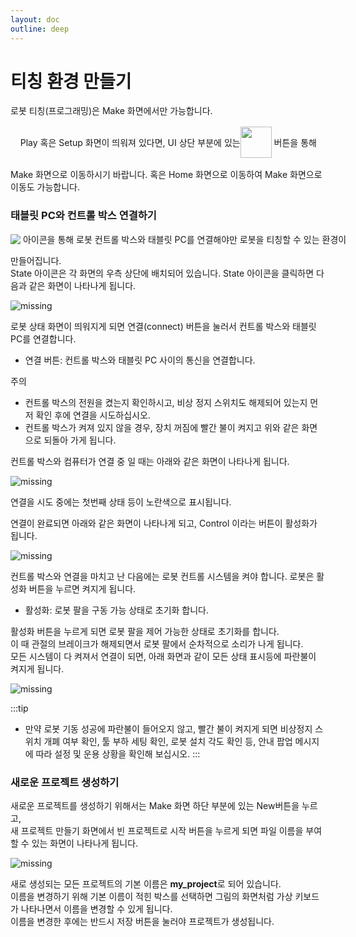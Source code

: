 ```yaml
---
layout: doc
outline: deep
---
```


# 티칭 환경 만들기

로봇 티칭(프로그래밍)은 Make 화면에서만 가능합니다.

<p style="display:flex; align-items:center; white-space:pre">
    Play 혹은 Setup 화면이 띄워져 있다면, UI 상단 부분에 있는
     <img src="/manual/ko/programming_guide/icons/65.png" width=50 /> 버튼을 통해 </p>
Make 화면으로 이동하시기 바랍니다. 혹은 Home 화면으로 이동하여 Make 화면으로 이동도 가능합니다.

### 태블릿 PC와 컨트롤 박스 연결하기

<p style="display:flex; align-items:center; white-space:pre">
<img src="/technical_docs/common/tcp_wireless/4-1.png" /> 아이콘을 통해 로봇 컨트롤 박스와 태블릿 PC를 연결해야만 로봇을 티칭할 수 있는 환경이</p>
만들어집니다.<br>
State 아이콘은 각 화면의 우측 상단에 배치되어 있습니다. State 아이콘을 클릭하면 다음과 같은 화면이 나타나게 됩니다.

![missing](/manual/ko/programming_guide/2-1.png)

로봇 상태 화면이 띄워지게 되면 연결(connect) 버튼을 눌러서 컨트롤 박스와 태블릿 PC를 연결합니다.

- 연결 버튼: 컨트롤 박스와 태블릿 PC 사이의 통신을 연결합니다.

<div class="warning custom-block">
    <p class="custom-block-title">주의</p>
    <ul>
      <li>컨트롤 박스의 전원을 켰는지 확인하시고, 비상 정지 스위치도 해제되어 있는지 먼저 확인 후에 연결을 시도하십시오.</li>
      <li>컨트롤 박스가 켜져 있지 않을 경우, 장치 꺼짐에 빨간 불이 켜지고 위와 같은 화면으로 되돌아 가게 됩니다.</li>
    </ul>
</div>

컨트롤 박스와 컴퓨터가 연결 중 일 때는 아래와 같은 화면이 나타나게 됩니다.

![missing](/manual/ko/programming_guide/2-2.png)

연결을 시도 중에는 첫번째 상태 등이 노란색으로 표시됩니다.

연결이 완료되면 아래와 같은 화면이 나타나게 되고, Control 이라는 버튼이 활성화가 됩니다.

![missing](/manual/ko/programming_guide/2-3.png)

컨트롤 박스와 연결을 마치고 난 다음에는 로봇 컨트롤 시스템을 켜야 합니다. 로봇은 활성화 버튼을 누르면 켜지게 됩니다.

- 활성화: 로봇 팔을 구동 가능 상태로 초기화 합니다.

활성화 버튼을 누르게 되면 로봇 팔을 제어 가능한 상태로 초기화를 합니다.<br>
이 때 관절의 브레이크가 해제되면서 로봇 팔에서 순차적으로 소리가 나게 됩니다.<br>
모든 시스템이 다 켜져서 연결이 되면, 아래 화면과 같이 모든 상태 표시등에 파란불이 켜지게 됩니다.

![missing](/manual/ko/programming_guide/2-4.png)

:::tip

- 만약 로봇 기동 성공에 파란불이 들어오지 않고, 빨간 불이 켜지게 되면 비상정지 스위치 개폐 여부 확인, 툴 부하 세팅 확인, 로봇 설치 각도 확인 등, 안내 팝업 메시지에 따라 설정 및 운용 상황을 확인해 보십시오.
  :::

### 새로운 프로젝트 생성하기

새로운 프로젝트를 생성하기 위해서는 Make 화면 하단 부분에 있는 New버튼을 누르고,<br>
새 프로젝트 만들기 화면에서 빈 프로젝트로 시작 버튼을 누르게 되면 파일 이름을 부여할 수 있는 화면이 나타나게 됩니다.

![missing](/manual/ko/programming_guide/2-5.png)

새로 생성되는 모든 프로젝트의 기본 이름은 **my_project**로 되어 있습니다.<br>
이름을 변경하기 위해 기본 이름이 적힌 박스를 선택하면 그림의 화면처럼 가상 키보드가 나타나면서 이름을 변경할 수 있게 됩니다.<br>
이름을 변경한 후에는 반드시 저장 버튼을 눌러야 프로젝트가 생성됩니다.
